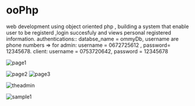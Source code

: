 # ooPhp
web development using object oriented php , building a system that enable user to be registerd ,login succesfuly and views personal registered information.
authentications:: databse_name = ommyDb,   username are phone numbers =>  for admin:  username = 0672725612 , password= 12345678.
client: username = 0753720642, password = 12345678

![page1](https://github.com/yehoo-webmaster/ooPhp/assets/102858370/6fe1a065-ff1b-4f10-94b1-b2501fd552c9)

![page2](https://github.com/yehoo-webmaster/ooPhp/assets/102858370/46cbe478-d919-483b-9c88-f74c30dfdb78)
![page3](https://github.com/yehoo-webmaster/ooPhp/assets/102858370/f606a746-2f24-40c3-8210-a81c35b876a0)


![theadmin](https://github.com/yehoo-webmaster/ooPhp/assets/102858370/1587afee-cec6-420e-84e9-73018f027111)


![sample1](https://github.com/yehoo-webmaster/ooPhp/assets/102858370/64df0b3d-0993-4872-9f33-65f407cba7c6)



